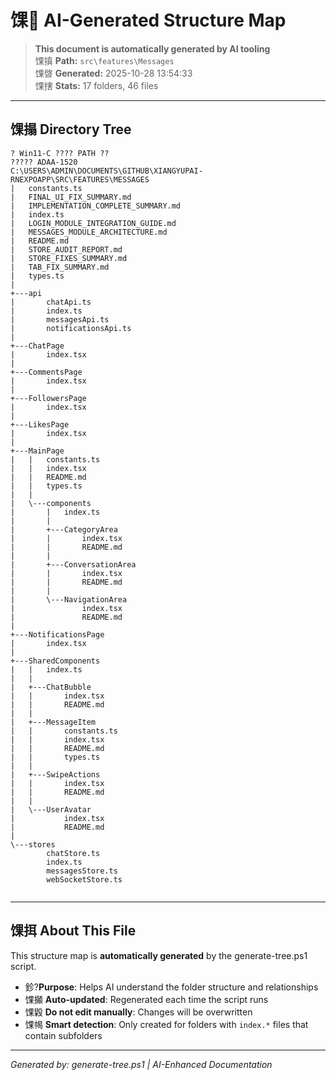﻿# 馃 AI-Generated Structure Map

> **This document is automatically generated by AI tooling**  
> 馃搷 **Path:** `src\features\Messages`  
> 馃晵 **Generated:** 2025-10-28 13:54:33  
> 馃搳 **Stats:** 17 folders, 46 files

---

## 馃搨 Directory Tree

```
? Win11-C ???? PATH ??
????? ADAA-1520
C:\USERS\ADMIN\DOCUMENTS\GITHUB\XIANGYUPAI-RNEXPOAPP\SRC\FEATURES\MESSAGES
|   constants.ts
|   FINAL_UI_FIX_SUMMARY.md
|   IMPLEMENTATION_COMPLETE_SUMMARY.md
|   index.ts
|   LOGIN_MODULE_INTEGRATION_GUIDE.md
|   MESSAGES_MODULE_ARCHITECTURE.md
|   README.md
|   STORE_AUDIT_REPORT.md
|   STORE_FIXES_SUMMARY.md
|   TAB_FIX_SUMMARY.md
|   types.ts
|   
+---api
|       chatApi.ts
|       index.ts
|       messagesApi.ts
|       notificationsApi.ts
|       
+---ChatPage
|       index.tsx
|       
+---CommentsPage
|       index.tsx
|       
+---FollowersPage
|       index.tsx
|       
+---LikesPage
|       index.tsx
|       
+---MainPage
|   |   constants.ts
|   |   index.tsx
|   |   README.md
|   |   types.ts
|   |   
|   \---components
|       |   index.ts
|       |   
|       +---CategoryArea
|       |       index.tsx
|       |       README.md
|       |       
|       +---ConversationArea
|       |       index.tsx
|       |       README.md
|       |       
|       \---NavigationArea
|               index.tsx
|               README.md
|               
+---NotificationsPage
|       index.tsx
|       
+---SharedComponents
|   |   index.ts
|   |   
|   +---ChatBubble
|   |       index.tsx
|   |       README.md
|   |       
|   +---MessageItem
|   |       constants.ts
|   |       index.tsx
|   |       README.md
|   |       types.ts
|   |       
|   +---SwipeActions
|   |       index.tsx
|   |       README.md
|   |       
|   \---UserAvatar
|           index.tsx
|           README.md
|           
\---stores
        chatStore.ts
        index.ts
        messagesStore.ts
        webSocketStore.ts
        

```

---

## 馃挕 About This File

This structure map is **automatically generated** by the generate-tree.ps1 script.

- 鉁?**Purpose**: Helps AI understand the folder structure and relationships
- 馃攧 **Auto-updated**: Regenerated each time the script runs
- 馃毇 **Do not edit manually**: Changes will be overwritten
- 馃幆 **Smart detection**: Only created for folders with `index.*` files that contain subfolders

---

*Generated by: generate-tree.ps1 | AI-Enhanced Documentation*
